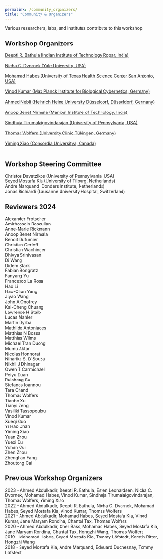 ```yaml
---
permalink: /community_organizers/
title: "Community & Organizers"
---
```


Various researchers, labs, and institutes contribute to this workshop.

## Workshop Organizers

[Deepti R. Bathula (Indian Institute of Technology Ropar, India)](https://cse.iitrpr.ac.in/deepti/)
<br>
<br>
[Nicha C. Dvornek (Yale University, USA)](http://www.hellonicha.com)
<br>
<br>
[Mohamad Habes (University of Texas Health Science Center San Antonio, USA)](https://www.nallab.org/pi)
<br>
<br>
[Vinod Kumar (Max Planck Institute for Biological Cybernetics, Germany)](https://www.kyb.tuebingen.mpg.de/person/58996/2549)
<br>
<br>
[Ahmed Nebli (Heinrich Heine University Düsseldorf, Düsseldorf, Germany)]()
<br>
<br>
[Anoop Benet Nirmala (Manipal Institute of Technology, India)](https://www.linkedin.com/in/anoop-benet-nirmala-phd-582213b0/)
<br>
<br>
[Sindhuja Tirumalaigovindarajan (University of Pennsylvania, USA)](https://www.med.upenn.edu/cbica/sindhujatg.html)
<br>
<br>
[Thomas Wolfers (University Clinic Tübingen, Germany)](https://mhm-lab.github.io)
<br>
<br>
[Yiming Xiao (Concordia Universitya, Canada)](http://www.healthx-lab.ca/people.html)
<br>
<br>

## Workshop Steering Committee
Christos Davatzikos (University of Pennsylvania, USA)
<br>
Seyed Mostafa Kia (University of Tilburg, Netherlands)
<br>
Andre Marquand (Donders Institute, Netherlands)
<br>
Jonas Richiardi (Lausanne University Hospital, Switzerland)
<br>

## Reviewers 2024
Alexander Frotscher
<br>
Amirhossein Rasoulian
<br>
Anne-Marie Rickmann
<br>
Anoop	Benet Nirmala
<br>
Benoit Dufumier
<br>
Christian Gerloff
<br>
Christian Wachinger
<br>
Dhivya Srinivasan
<br>
Di Wang
<br>
Didem Stark
<br>
Fabian Bongratz
<br>
Fanyang Yu
<br>
Francesco La Rosa
<br>
Hao Li
<br>
Hao-Chun Yang
<br>
Jiyao Wang
<br>
John A Onofrey
<br>
Kai-Cheng Chuang
<br>
Lawrence H	Staib
<br>
Lucas Mahler
<br>
Martin Dyrba
<br>
Mathilde Antoniades
<br>
Matthias N	Bossa
<br>
Matthias Wilms
<br>
Michael Tran Duong
<br>
Mumu Aktar
<br>
Nicolas Honnorat
<br>
Niharika S. D'Souza
<br>
Nikhil J	Dhinagar
<br>
Owen T	Carmichael
<br>
Peiyu	Duan
<br>
Ruisheng Su
<br>
Stefanos Ioannou
<br>
Tara Chand
<br>
Thomas Wolfers
<br>
Tianbo Xu
<br>
Tianyi Zeng
<br>
Vasiliki Tassopoulou
<br>
Vinod Kumar
<br>
Xueqi Guo
<br>
Yi Hao Chan
<br>
Yiming Xiao
<br>
Yuan Zhou
<br>
Yuexi Du
<br>
Yuhan Cui
<br>
Zhen Zhou
<br>
Zhenghan Fang
<br>
Zhoutong Cai
<br>

## Previous Workshop Organizers
2023 - Ahmed Abdulkadir, Deepti R. Bathula, Esten Leonardsen, Nicha C. Dvornek, Mohamad Habes, Vinod Kumar, Sindhuja Tirumalaigovindarajan, Thomas Wolfers, Yiming Xiao
<br>
2022 - Ahmed Abdulkadir, Deepti R. Bathula, Nicha C. Dvornek, Mohamad Habes, Seyed Mostafa Kia, Vinod Kumar, Thomas Wolfers
<br>
2021 - Ahmed Abdulkadir, Mohamad Habes, Seyed Mostafa Kia, Vinod Kumar, Jane Maryam Rondina, Chantal Tax, Thomas Wolfers
<br>
2020 - Ahmed Abdulkadir, Cher Bass, Mohamad Habes, Seyed Mostafa Kia, Jane Maryam Rondina, Chantal Tax, Hongzhi Wang, Thomas Wolfers
<br>
2019 - Mohamad Habes, Seyed Mostafa Kia, Tommy Löfstedt, Kerstin Ritter, Hongzhi Wang
<br>
2018 - Seyed Mostafa Kia, Andre Marquand, Edouard Duchesnay, Tommy Löfstedt
<br>
